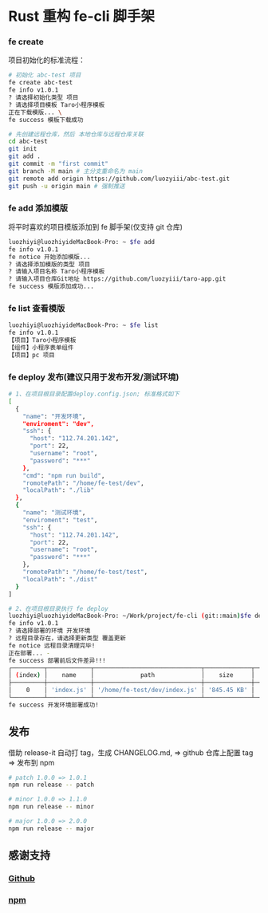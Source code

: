 # Rust 重构 fe-cli 脚手架

### fe create <project-name>

项目初始化的标准流程：

```bash
# 初始化 abc-test 项目
fe create abc-test
fe info v1.0.1
? 请选择初始化类型 项目
? 请选择项目模板 Taro小程序模板
正在下载模版... \
fe success 模板下载成功

# 先创建远程仓库，然后 本地仓库与远程仓库关联
cd abc-test
git init
git add .
git commit -m "first commit"
git branch -M main # 主分支重命名为 main
git remote add origin https://github.com/luozyiii/abc-test.git
git push -u origin main # 强制推送

```

### fe add 添加模版

将平时喜欢的项目模版添加到 fe 脚手架(仅支持 git 仓库)

```bash
luozhiyi@luozhiyideMacBook-Pro: ~ $fe add
fe info v1.0.1
fe notice 开始添加模版...
? 请选择添加模版的类型 项目
? 请输入项目名称 Taro小程序模板
? 请输入项目仓库Git地址 https://github.com/luozyiii/taro-app.git
fe success 模版添加成功...
```

### fe list 查看模版

```bash
luozhiyi@luozhiyideMacBook-Pro: ~ $fe list
fe info v1.0.1
【项目】Taro小程序模板
【组件】小程序表单组件
【项目】pc 项目
```

### fe deploy 发布(建议只用于发布开发/测试环境)

```bash
# 1、在项目根目录配置deploy.config.json; 标准格式如下
[
  {
    "name": "开发环境",
    "enviroment": "dev",
    "ssh": {
      "host": "112.74.201.142",
      "port": 22,
      "username": "root",
      "password": "***"
    },
    "cmd": "npm run build",
    "romotePath": "/home/fe-test/dev",
    "localPath": "./lib"
  },
  {
    "name": "测试环境",
    "enviroment": "test",
    "ssh": {
      "host": "112.74.201.142",
      "port": 22,
      "username": "root",
      "password": "***"
    },
    "romotePath": "/home/fe-test/test",
    "localPath": "./dist"
  }
]

# 2、在项目根目录执行 fe deploy
luozhiyi@luozhiyideMacBook-Pro: ~/Work/project/fe-cli (git::main)$fe deploy
fe info v1.0.1
? 请选择部署的环境 开发环境
? 远程目录存在，请选择更新类型 覆盖更新
fe notice 远程目录清理完毕!
正在部署... -
fe success 部署前后文件差异!!!
┌─────────┬────────────┬──────────────────────────────┬─────────────┬────────────────────────────────┐
│ (index) │    name    │             path             │    size     │              diff              │
├─────────┼────────────┼──────────────────────────────┼─────────────┼────────────────────────────────┤
│    0    │ 'index.js' │ '/home/fe-test/dev/index.js' │ '845.45 KB' │ '变小: 895.65 KB => 845.45 KB' │
└─────────┴────────────┴──────────────────────────────┴─────────────┴────────────────────────────────┘
fe success 开发环境部署成功!
```

## 发布

借助 release-it 自动打 tag，生成 CHANGELOG.md, => github 仓库上配置 tag => 发布到 npm

```bash
# patch 1.0.0 => 1.0.1
npm run release -- patch

# minor 1.0.0 => 1.1.0
npm run release -- minor

# major 1.0.0 => 2.0.0
npm run release -- major
```

## 感谢支持

### [Github](https://github.com/luozyiii/fe-cli)

### [npm](https://www.npmjs.com/package/@leslies/fe-cli)
